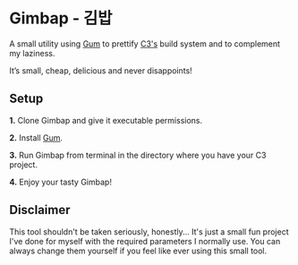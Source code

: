 # Gimbap - 김밥
A small utility using [Gum](https://github.com/charmbracelet/gum) to prettify [C3's](https://github.com/c3lang/c3c) build system and to complement my laziness.

It’s small, cheap, delicious and never disappoints!

## Setup
**1.** Clone Gimbap and give it executable permissions.

**2.** Install [Gum](https://github.com/charmbracelet/gum).

**3.** Run Gimbap from terminal in the directory where you have your C3 project.

**4.** Enjoy your tasty Gimbap!

## Disclaimer
This tool shouldn't be taken seriously, honestly... It's just a small fun project I've done for myself with the required parameters I normally use.
You can always change them yourself if you feel like ever using this small tool.